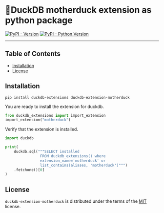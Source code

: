 # 🦆DuckDB motherduck extension as python package

[![PyPI - Version](https://img.shields.io/pypi/v/duckdb-extension-motherduck.svg)](https://pypi.org/project/duckdb-extension-motherduck)
[![PyPI - Python Version](https://img.shields.io/pypi/pyversions/duckdb-extension-motherduck.svg)](https://pypi.org/project/duckdb-extension-motherduck)

-----

## Table of Contents

- [Installation](#installation)
- [License](#license)


## Installation
```console
pip install duckdb-extensions duckdb-extension-motherduck
```
You are ready to install the extension for duckdb.
```python
from duckdb_extensions import import_extension
import_extension("motherduck")
```

Verify that the extension is installed.
```python
import duckdb

print(
    duckdb.sql("""SELECT installed
                FROM duckdb_extensions() where 
                extension_name='motherduck' or 
                list_contains(aliases, 'motherduck')""")
    .fetchone()[0]
)
```

## License

`duckdb-extension-motherduck` is distributed under the terms of the [MIT](https://spdx.org/licenses/MIT.html) license.

